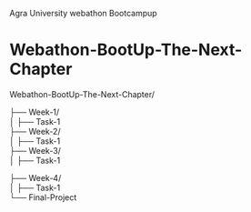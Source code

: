 Agra University webathon Bootcampup 
# Webathon-BootUp-The-Next-Chapter

Webathon-BootUp-The-Next-Chapter/

├── Week-1/  
│   ├── Task-1  
├── Week-2/  
│   ├── Task-1  
├── Week-3/  
│   ├── Task-1 

├── Week-4/  
│   ├── Task-1  
└── Final-Project
